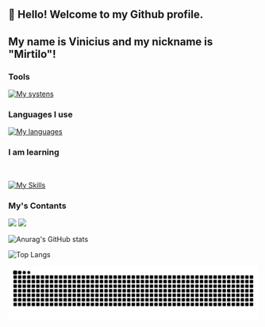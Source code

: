 ## 👋 Hello! Welcome to my Github profile.

## My name is Vinicius and my nickname is "Mirtilo"!

### Tools 

<div>

  [![My systens](https://skillicons.dev/icons?i=windows,apple,vscode,docker)](https://skillicons.dev)
</div>

### Languages I use

[![My languages](https://skillicons.dev/icons?i=mysql,python,git&theme=light)](https://skillicons.dev)

### I am learning

<div style="display: inline_block"></br>

[![My Skills](https://skillicons.dev/icons?i=python,mysql&theme=light)](https://skillicons.dev)

</div>

### My's Contants

<div>
<a href="https://www.linkedin.com/in/vinicius-lima-dos-santos-428333190/" target="_blank"><img src="https://img.shields.io/badge/-LinkedIn-%230077B5?style=for-the-badge&logo=linkedin&logoColor=white" target="_blank"></a>
<a href = "mailto:vinicius.contato899@hotmail.com"><img src="https://img.shields.io/badge/Gmail-D14836?style=for-the-badge&logo=gmail&logoColor=white" target="_blank"></a>
</div>


![Anurag's GitHub stats](https://github-readme-stats.vercel.app/api?username=ViniciusMirtilo&theme=radical&show_icons=true)

![Top Langs](https://github-readme-stats.vercel.app/api/top-langs/?username=ViniciusMirtilo&layout=compact&theme=radical)

![Snake animation](https://github.com/ViniciusMirtilo/ViniciusMirtilo/blob/output/github-contribution-grid-snake.svg)
